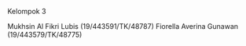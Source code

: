 Kelompok 3

Mukhsin Al Fikri Lubis (19/443591/TK/48787)
Fiorella Averina Gunawan (19/443579/TK/48775)